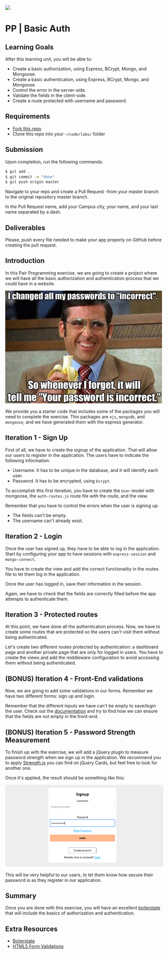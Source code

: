 ![](https://i.imgur.com/1QgrNNw.png)

# PP | Basic Auth

## Learning Goals

After this learning unit, you will be able to:

- Create a basic authorization, using Express, BCrypt, Mongo, and Mongoose.
- Create a basic authentication, using Express, BCrypt, Mongo, and Mongoose.
- Control the error in the server-side.
- Validate the fields in the client-side.
- Create a route protected with username and password.

## Requirements

- [Fork this repo](https://guides.github.com/activities/forking/)
- Clone this repo into your `~/code/labs/` folder

## Submission

Upon completion, run the following commands:

```bash
$ git add .
$ git commit -m "done"
$ git push origin master
```

Navigate to your repo and create a Pull Request -from your master branch to the original repository master branch.

In the Pull Request name, add your Campus city, your name, and your last name separated by a dash.

## Deliverables

Please, push every file needed to make your app properly on GitHub before creating the pull request.

## Introduction

In this Pair Programming exercise, we are going to create a project where we will have all the basic authorization and authentication process that we could have in a website.

![](images/incorrect.png)

We provide you a starter code that includes some of the packages you will need to complete the exercise. This packages are `ejs`, `mongodb`, and `mongoose`, and we have generated them with the express generator.

## Iteration 1 - Sign Up

First of all, we have to create the signup of the application. That will allow our users to register in the application. The users have to indicate the following information:

- Username. It has to be unique in the database, and it will identify each user.
- Password. It has to be encrypted, using `bcrypt`.

To accomplish this first iteration, you have to create the `User` model with mongoose, the `auth-routes.js` route file with the route, and the view.

Remember that you have to control the errors when the user is signing up:

- The fields can't be empty.
- The username can't already exist.

## Iteration 2 - Login

Once the user has signed up, they have to be able to log in the application. Start by configuring your app to have sessions with `express-session` and `mongo-connect`.

You have to create the view and add the correct functionality in the routes file to let them log in the application.

Once the user has logged in, save their information in the session.

Again, we have to check that the fields are correctly filled before the app attempts to authenticate them.


## Iteration 3 - Protected routes

At this point, we have done all the authentication process. Now, we have to create some routes that are protected so the users can't visit them without being authenticated.

Let's create two different routes protected by authentication: a dashboard page and another private page that are only for logged in users. You have to create the views and add the middleware configuration to avoid accessing them without being authenticated.

## (BONUS) Iteration 4 - Front-End validations

Now, we are going to add some validations in our forms. Remember we have two different forms: sign up and login.

Remember that the different inputs we have can't be empty to save/login the user. Check out the [documentation](https://developer.mozilla.org/en-US/docs/Learn/HTML/Forms/Data_form_validation) and try to find how we can ensure that the fields are not empty in the front-end.

## (BONUS) Iteration 5 - Password Strength Measurement

To finish up with the exercise, we will add a jQuery plugin to measure password strength when we sign up in the application. We recommend you to apply [Strength.js](http://jquerycards.com/forms/inputs/strength-js/) you can find on jQuery Cards, but feel free to look for another one.

Once it's applied, the result should be something like this:

![](images/signup.png)

This will be very helpful to our users, to let them know how secure their password is as they register in our application.

## Summary

Once you are done with this exercise, you will have an excellent [boilerplate](https://en.wikipedia.org/wiki/Boilerplate_code) that will include the basics of authorization and authentication.

## Extra Resources

- [Boilerplate](https://en.wikipedia.org/wiki/Boilerplate_code)
- [HTML5 Form Validations](http://www.the-art-of-web.com/html/html5-form-validation/)

